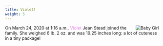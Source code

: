 ```yaml
---
title: Violet!
weight: 5
---
```

<img class="article-photo" alt="Baby Girl" align="right" src="https://lh3.googleusercontent.com/yVIysVAEFY0WIp7Dpsa_TGNTFIOVZF6vv4HAt7mq1TO1rUaUzojj70sk5dWtTS8HhSeqGlrtJdcCqny2J8-9M7__n4TC34P5nk4jXgn9Y0GFPwgXhLAvKUR6wM1iGqAMekSwuKcDbZ0=w600" />On March 24, 2020 at 1:16 a.m., <span style="color: violet;">Violet</span> Jean Stead joined the family. She weighed 6 lb. 2 oz. and was 19.25 inches long: a lot of cuteness in a tiny package!
